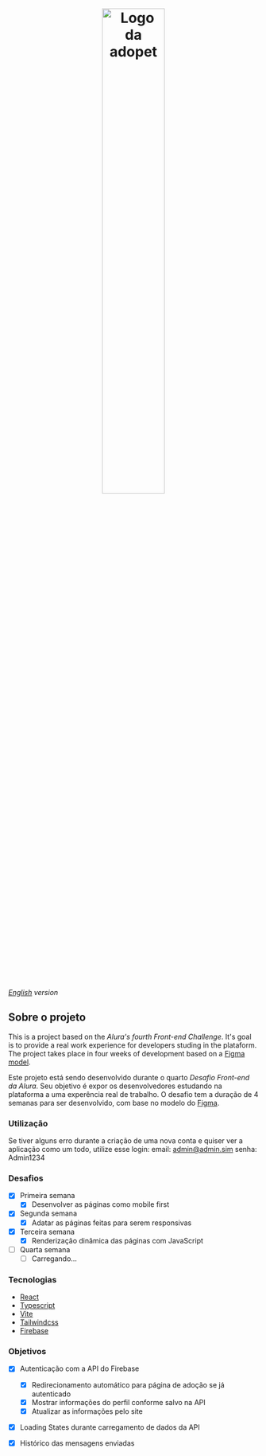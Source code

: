 <h1 align="center">
  <img src="https://ik.imagekit.io/698xlahbaqz/Logos-03_vdyCkQ9Bw.png?ik-sdk-version=javascript-1.4.3&updatedAt=1657315716722" alt="Logo da adopet" width="50%" />
</h1>

*[English](/README.md) version*

## Sobre o projeto

This is a project based on the *Alura's fourth Front-end Challenge*. It's goal is to provide a real work experience for developers studing in the plataform.
The project takes place in four weeks of development based on a [Figma model](https://www.figma.com/file/TlfkDoIu8uyjZNla1T8TpH/Challenge---Adopet).

Este projeto está sendo desenvolvido durante o quarto *Desafio Front-end da Alura*. Seu objetivo é expor os desenvolvedores estudando na plataforma a uma experência real de trabalho.
O desafio tem a duração de 4 semanas para ser desenvolvido, com base no modelo do [Figma](https://www.figma.com/file/TlfkDoIu8uyjZNla1T8TpH/Challenge---Adopet).

### Utilização

Se tiver alguns erro durante a criação de uma nova conta e quiser ver a aplicação como um todo, utilize esse login: email: admin@admin.sim senha: Admin1234

### Desafios

- [X] Primeira semana
  - [X] Desenvolver as páginas como mobile first
- [X] Segunda semana
  - [X] Adatar as páginas feitas para serem responsivas
- [X] Terceira semana
  - [X] Renderização dinâmica das páginas com JavaScript
- [ ] Quarta semana
  - [ ] Carregando...

### Tecnologias

- [React](https://reactjs.org/)
- [Typescript](https://www.typescriptlang.org/)
- [Vite](https://vitejs.dev/)
- [Tailwindcss](https://tailwindcss.com/)
- [Firebase](https://firebase.google.com/)

### Objetivos

- [X] Autenticação com a API do Firebase
  - [X] Redirecionamento automático para página de adoção se já autenticado
  - [X] Mostrar informações do perfil conforme salvo na API 
  - [X] Atualizar as informações pelo site

- [X] Loading States durante carregamento de dados da API

- [X] Histórico das mensagens enviadas
